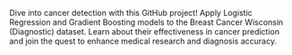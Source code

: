 Dive into cancer detection with this GitHub project!
Apply Logistic Regression and Gradient Boosting models to the Breast Cancer Wisconsin (Diagnostic) dataset.
Learn about their effectiveness in cancer prediction and join the quest to enhance medical research and diagnosis accuracy.